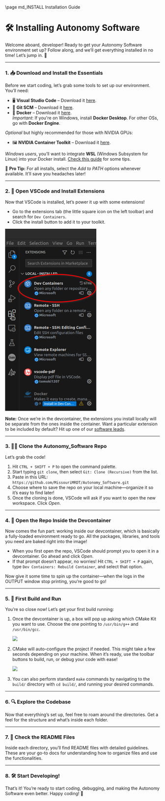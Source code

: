 \page md_INSTALL Installation Guide

# 🛠️ Installing Autonomy Software

Welcome aboard, developer! Ready to get your Autonomy Software environment set up? Follow along, and we’ll get everything installed in no time! Let’s jump in. 🚀

---

### 1. 📥 Download and Install the Essentials

Before we start coding, let’s grab some tools to set up our environment. You’ll need:

- 🖥️ **Visual Studio Code** – Download it [here](https://code.visualstudio.com/download).  
- 🧰 **Git SCM** – Download it [here](https://git-scm.com/downloads).  
- 🐋 **Docker** – Download it [here](https://docs.docker.com/engine/install/).  
  _Important_: If you're on Windows, install **Docker Desktop**. For other OSs, go with **Docker Engine**.

_Optional_ but highly recommended for those with NVIDIA GPUs:

- 🖼️ **NVIDIA Container Toolkit** – Download it [here](https://docs.nvidia.com/datacenter/cloud-native/container-toolkit/latest/install-guide.html).  

_Windows users_, you’ll want to integrate **WSL** (Windows Subsystem for Linux) into your Docker install. [Check this guide](https://medium.com/htc-research-engineering-blog/nvidia-docker-on-wsl2-f891dfe34ab) for some tips.

🎯 **Pro Tip:** For all installs, select the _Add to PATH_ options whenever available. It’ll save you headaches later!

---

### 2. 🧩 Open VSCode and Install Extensions

Now that VSCode is installed, let’s power it up with some extensions!

- Go to the extensions tab (the little square icon on the left toolbar) and search for `Dev Containers`.
- Click the install button to add it to your toolkit.

![](data/README_Resources/images/vscode_install_extensions.png)

**Note:** Once we’re in the devcontainer, the extensions you install locally will be separate from the ones inside the container. Want a particular extension to be included by default? Hit up one of our [software leads](https://github.com/orgs/MissouriMRDT/teams/software_leads).

---

### 3. 🧑‍💻 Clone the Autonomy_Software Repo

Let’s grab the code!

1. Hit `CTRL + SHIFT + P` to open the command palette.
2. Start typing `git clone`, then select `Git: Clone (Recursive)` from the list.
3. Paste in this URL:  
   ```https://github.com/MissouriMRDT/Autonomy_Software.git```
4. Choose where to save the repo on your local machine—organize it so it’s easy to find later!
5. Once the cloning is done, VSCode will ask if you want to open the new workspace. Click _Open_.

---

### 4. 🐳 Open the Repo Inside the Devcontainer

Now comes the fun part: working inside our devcontainer, which is basically a fully-loaded environment ready to go. All the packages, libraries, and tools you need are baked right into the image!

- When you first open the repo, VSCode should prompt you to open it in a devcontainer. Go ahead and click _Open_.
- If that prompt doesn’t appear, no worries! Hit `CTRL + SHIFT + P` again, type `Dev Containers: Rebuild Container`, and select that option.

Now give it some time to spin up the container—when the logs in the OUTPUT window stop printing, you’re good to go!

---

### 5. 🚦 First Build and Run

You’re so close now! Let’s get your first build running:

1. Once the devcontainer is up, a box will pop up asking which CMake Kit you want to use. Choose the one pointing to `/usr/bin/g++` and `/usr/bin/gcc`.
   
   ![](data/README_Resources/images/kit_selection_first_container_start.png)
   
2. CMake will auto-configure the project if needed. This might take a few seconds depending on your machine. When it’s ready, use the toolbar buttons to build, run, or debug your code with ease!

   ![](data/README_Resources/images/toolbar_build_run.png)
   
3. You can also perform standard `make` commands by navigating to the `build/` directory with `cd build/`, and running your desired commands.

---

### 6. 🔍 Explore the Codebase

Now that everything’s set up, feel free to roam around the directories. Get a feel for the structure and what’s inside each folder.

---

### 7. 📖 Check the README Files

Inside each directory, you’ll find README files with detailed guidelines. These are your go-to docs for understanding how to organize files and use the functionalities.

---

### 8. 🛠️ Start Developing!

That’s it! You’re ready to start coding, debugging, and making the Autonomy Software even better. Happy coding! 🎉
